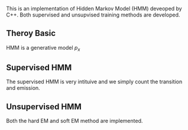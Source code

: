 
This is an implementation of Hidden Markov Model (HMM) deveoped by C++. Both supervised and unsupvised training methods are developed.

## Theroy Basic
HMM is a generative model $p_x$ 

## Supervised HMM
The supervised HMM is very intituive and we simply count the transition and emission.

## Unsupervised HMM
Both the hard EM and soft EM method are implemented.

